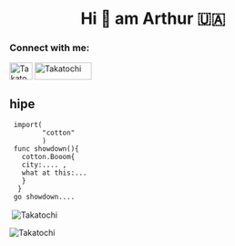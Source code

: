 <h1 align="center">Hi 👋 am Arthur 🇺🇦 </h1>

<h3 align="left">Connect with me:</h3>
<p align="left">
<a href="https://twitter.com/ArthurJnr_www" target="blank"><img align="center" src="https://raw.githubusercontent.com/rahuldkjain/github-profile-readme-generator/master/src/images/icons/Social/twitter.svg" alt="Takatochi" height="30" width="40" /></a>
<a href="https://www.faceit.com/en/players/Takatochi" target="blank"><img align="center" src="https://corporate.faceit.com/wp-content/themes/app-theme/assets/o/images/faceit-flat-logo.png" alt="Takatochi" height="30" width="100" /></a>
</p>
</h1>


<h2 aling="left"> hipe </h2>
 

     import(
            "cotton"
            )
     func showdown(){
       cotton.Booom{
       city:.... ,
       what at this:...
       }
      }
     go showdown....


  
<p>&nbsp;<img align="center" src="https://github-readme-stats.vercel.app/api?username=Takatochi&show_icons=true&locale=en&theme=dark" alt="Takatochi" /></p>


     


<p><img align="left" src="https://github-readme-stats.vercel.app/api/top-langs?username=Takatochi&show_icons=true&locale=en&layout=compact&theme=dark" alt="Takatochi"/></p>




